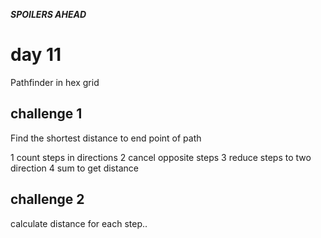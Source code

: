 ***SPOILERS AHEAD***

# day 11

Pathfinder in hex grid

## challenge 1

Find the shortest distance to end point of path

1 count steps in directions
2 cancel opposite steps
3 reduce steps to two direction
4 sum to get distance

## challenge 2

calculate distance for each step..
